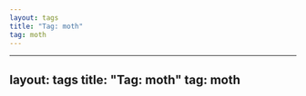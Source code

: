 ```yaml
---
layout: tags
title: "Tag: moth"
tag: moth
---
```

---
layout: tags
title: "Tag: moth"
tag: moth
---
